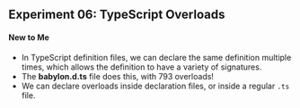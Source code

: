 ## Experiment 06: TypeScript Overloads

#### New to Me
- In TypeScript definition files, we can declare the same definition multiple times, which allows the definition to have a variety of signatures.
- The **babylon.d.ts** file does this, with 793 overloads!
- We can declare overloads inside declaration files, or inside a regular `.ts` file.